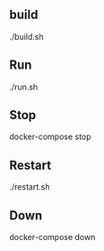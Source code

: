 
## build

./build.sh

## Run

./run.sh

## Stop

docker-compose stop

## Restart

./restart.sh

## Down

docker-compose down

